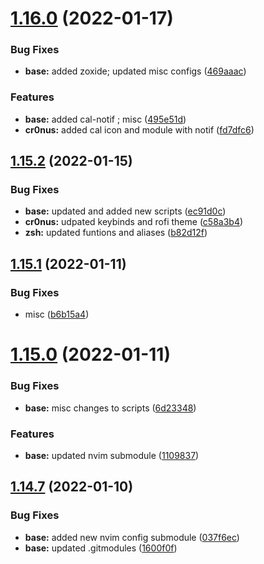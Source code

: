 # [1.16.0](https://github.com/umgbhalla/dotstow/compare/v1.15.2...v1.16.0) (2022-01-17)


### Bug Fixes

* **base:** added zoxide; updated misc configs ([469aaac](https://github.com/umgbhalla/dotstow/commit/469aaac94a5e65eb014c8018726fb99cf613dab3))


### Features

* **base:** added cal-notif ; misc ([495e51d](https://github.com/umgbhalla/dotstow/commit/495e51d280297760453d5d5ead716676a727f4b7))
* **cr0nus:** added cal icon and module with notif ([fd7dfc6](https://github.com/umgbhalla/dotstow/commit/fd7dfc647e720e5c53cfe77c9715c60fffab2332))



## [1.15.2](https://github.com/umgbhalla/dotstow/compare/v1.15.1...v1.15.2) (2022-01-15)


### Bug Fixes

* **base:** updated and added new scripts ([ec91d0c](https://github.com/umgbhalla/dotstow/commit/ec91d0ce75323350bbd04dc5a7baf7ae67084f98))
* **cr0nus:** udpated keybinds and rofi theme ([c58a3b4](https://github.com/umgbhalla/dotstow/commit/c58a3b45fb3e90c2f13263d2ce7a8173882cfbfb))
* **zsh:** updated funtions and aliases ([b82d12f](https://github.com/umgbhalla/dotstow/commit/b82d12f98e59592409d488b559edb105ddd1e467))



## [1.15.1](https://github.com/umgbhalla/dotstow/compare/v1.15.0...v1.15.1) (2022-01-11)


### Bug Fixes

* misc ([b6b15a4](https://github.com/umgbhalla/dotstow/commit/b6b15a41f9a9933a508693f873ab44bcb8b488bc))



# [1.15.0](https://github.com/umgbhalla/dotstow/compare/v1.14.7...v1.15.0) (2022-01-11)


### Bug Fixes

* **base:** misc changes to scripts ([6d23348](https://github.com/umgbhalla/dotstow/commit/6d233488800b3f7ab62b49a2a05cf7a3d36d1ef8))


### Features

* **base:** updated nvim submodule ([1109837](https://github.com/umgbhalla/dotstow/commit/11098379b003b30fc5d022f819e4bf5cd248d00b))



## [1.14.7](https://github.com/umgbhalla/dotstow/compare/v1.14.6...v1.14.7) (2022-01-10)


### Bug Fixes

* **base:** added new nvim config submodule ([037f6ec](https://github.com/umgbhalla/dotstow/commit/037f6ec94fce5f978ad7fe9d1c30a4e47ff0182f))
* **base:** updated .gitmodules ([1600f0f](https://github.com/umgbhalla/dotstow/commit/1600f0f2c51dad2fdab6649afe0f9c95122e16bc))



